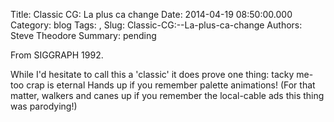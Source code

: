 Title: Classic CG:  La plus ca change
Date: 2014-04-19 08:50:00.000
Category: blog
Tags: , 
Slug: Classic-CG:--La-plus-ca-change
Authors: Steve Theodore
Summary: pending

From SIGGRAPH 1992.  
  
  
  
While I'd hesitate to call this a 'classic' it does prove one thing: tacky me-
too crap is eternal  Hands up if you remember palette animations!  (For that
matter, walkers and canes up if you remember the local-cable ads this thing
was parodying!)  
  


